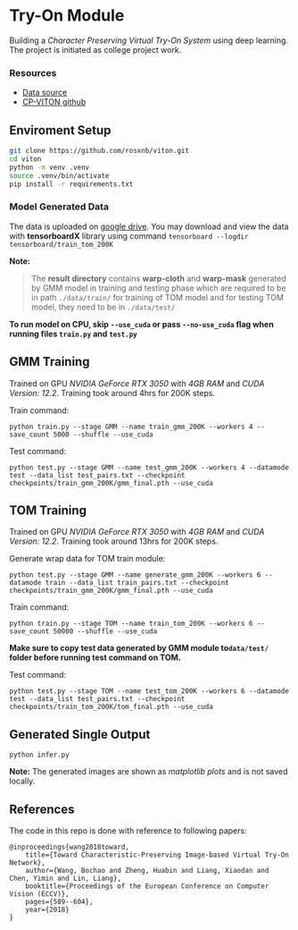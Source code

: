 # Try-On Module
Building a *Character Preserving Virtual Try-On System* using deep learning. The project is initiated as 
college project work.


### Resources

- [Data source](https://drive.google.com/file/d/1MxCUvKxejnwWnoZ-KoCyMCXo3TLhRuTo/view)
- [CP-VITON github](https://github.com/sergeywong/cp-vton)


## Enviroment Setup

```sh
git clone https://github.com/rosxnb/viton.git
cd viton
python -m venv .venv
source .venv/bin/activate
pip install -r requirements.txt
```

### Model Generated Data

The data is uploaded on [google drive](https://drive.google.com/drive/folders/1dqV8j7unVfyc_8BNjpnNKGReUtSqSDUM).
You may download and view the data with **tensorboardX** library
using command `tensorboard --logdir tensorboard/train_tom_200K`


**Note:**
> The **result directory** contains **warp-cloth** and **warp-mask** generated by GMM model in training and testing phase 
> which are required to be in path `./data/train/` for training of TOM model 
> and for testing TOM model, they need to be in `./data/test/`


**To run model on CPU, skip `--use_cuda` or pass `--no-use_cuda` flag when running files `train.py` and `test.py`**


## GMM Training

Trained on GPU *NVIDIA GeForce RTX 3050* with *4GB RAM* and *CUDA Version: 12.2*.
Training took around 4hrs for 200K steps.

Train command:
```
python train.py --stage GMM --name train_gmm_200K --workers 4 --save_count 5000 --shuffle --use_cuda
```

Test command:
```
python test.py --stage GMM --name test_gmm_200K --workers 4 --datamode test --data_list test_pairs.txt --checkpoint checkpoints/train_gmm_200K/gmm_final.pth --use_cuda
```


## TOM Training

Trained on GPU *NVIDIA GeForce RTX 3050* with *4GB RAM* and *CUDA Version: 12.2*. Training took around 13hrs for 200K steps.

Generate wrap data for TOM train module:
```
python test.py --stage GMM --name generate_gmm_200K --workers 6 --datamode train --data_list train_pairs.txt --checkpoint checkpoints/train_gmm_200K/gmm_final.pth --use_cuda
```

Train command:
```
python train.py --stage TOM --name train_tom_200K --workers 6 --save_count 50000 --shuffle --use_cuda
```

**Make sure to copy test data generated by GMM module to`data/test/` folder before running test command on TOM.**

Test command:
```
python test.py --stage TOM --name test_tom_200K --workers 6 --datamode test --data_list test_pairs.txt --checkpoint checkpoints/train_tom_200K/tom_final.pth --use_cuda
```


## Generated Single Output
```
python infer.py
```

**Note:** The generated images are shown as *matplotlib plots* and is not saved locally.

## References

The code in this repo is done with reference to following papers:
```
@inproceedings{wang2018toward,
	title={Toward Characteristic-Preserving Image-based Virtual Try-On Network},
	author={Wang, Bochao and Zheng, Huabin and Liang, Xiaodan and Chen, Yimin and Lin, Liang},
	booktitle={Proceedings of the European Conference on Computer Vision (ECCV)},
	pages={589--604},
	year={2018}
}
```
